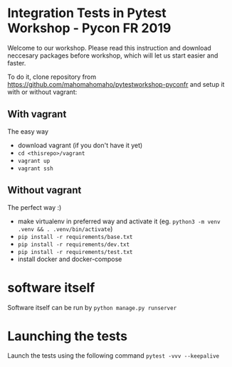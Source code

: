# Integration Tests in Pytest Workshop - Pycon FR 2019

Welcome to our workshop. Please read this instruction and download neccesary packages before workshop, which will let us start easier and faster. 

To do it, clone repository from https://github.com/mahomahomaho/pytestworkshop-pyconfr and setup it with or without vagrant:

## With vagrant

The easy way

* download vagrant (if you don't have it yet)
* ```cd <thisrepo>/vagrant```
* ```vagrant up```
* ```vagrant ssh```

## Without vagrant 

The perfect way :)

* make virtualenv in preferred way and activate it (eg. ```python3 -m venv .venv && . .venv/bin/activate```)
* ```pip install -r requirements/base.txt```
* ```pip install -r requirements/dev.txt```
* ```pip install -r requirements/test.txt```
* install docker and docker-compose


# software itself

Software itself can be run by ```python manage.py runserver```

# Launching the tests
Launch the tests using the following command `pytest -vvv --keepalive`
